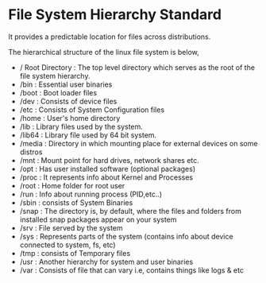 # File System Hierarchy Standard 

It provides a predictable location for files across distributions.

The hierarchical structure of the linux file system is below,

-  / Root Directory : The top level directory which serves as the root of the file system hierarchy.
-  /bin   : Essential user binaries 
-  /boot  : Boot loader files 
-  /dev   : Consists of device files 
-  /etc   : Consists of System Configuration files
-  /home  : User's home directory 
-  /lib   : Library files used by the system.
-  /lib64 : Library file used by 64 bit system.
-  /media : Directory in which mounting place for external devices on some distros
-  /mnt   : Mount point for hard drives, network shares etc.
-  /opt   : Has user installed software (optional packages)
-  /proc  : It represents info about Kernel and Processes
-  /root  : Home folder for root user
-  /run   : Info about running process (PID,etc..)
-  /sbin  : consists of System Binaries
-  /snap  : The directory is, by default, where the files and folders from installed snap packages appear on your system
-  /srv   : File served by the system
-  /sys   : Represents parts of the system (contains info about device connected to system, fs, etc)
-  /tmp   : consists of Temporary files
-  /usr   : Another hierarchy for system and user binaries
-  /var   : Consists of file that can vary i.e, contains things like logs & etc
